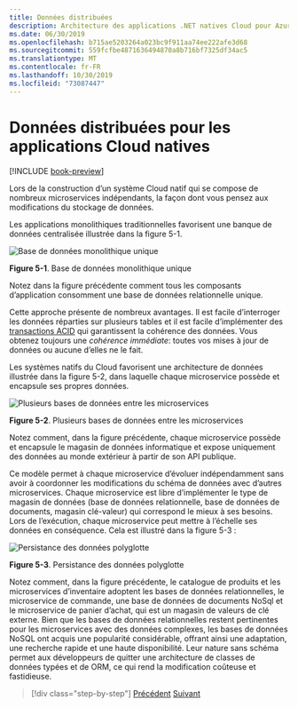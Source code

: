 ```yaml
---
title: Données distribuées
description: Architecture des applications .NET natives Cloud pour Azure | Données distribuées pour les applications Cloud natives
ms.date: 06/30/2019
ms.openlocfilehash: b715ae5203264a023bc9f911aa74ee222afe3d68
ms.sourcegitcommit: 559fcfbe4871636494870a8b716bf7325df34ac5
ms.translationtype: MT
ms.contentlocale: fr-FR
ms.lasthandoff: 10/30/2019
ms.locfileid: "73087447"
---
```

# <a name="distributed-data-for-cloud-native-apps"></a>Données distribuées pour les applications Cloud natives

[!INCLUDE [book-preview](../../../includes/book-preview.md)]

Lors de la construction d’un système Cloud natif qui se compose de nombreux microservices indépendants, la façon dont vous pensez aux modifications du stockage de données.

Les applications monolithiques traditionnelles favorisent une banque de données centralisée illustrée dans la figure 5-1.

![Base de données monolithique unique](./media/single-monolithic-database.png)

**Figure 5-1**. Base de données monolithique unique

Notez dans la figure précédente comment tous les composants d’application consomment une base de données relationnelle unique.

Cette approche présente de nombreux avantages. Il est facile d’interroger les données réparties sur plusieurs tables et il est facile d’implémenter des [transactions ACID](https://docs.microsoft.com/windows/desktop/cossdk/acid-properties) qui garantissent la cohérence des données. Vous obtenez toujours une *cohérence immédiate*: toutes vos mises à jour de données ou aucune d’elles ne le fait.

Les systèmes natifs du Cloud favorisent une architecture de données illustrée dans la figure 5-2, dans laquelle chaque microservice possède et encapsule ses propres données.

![Plusieurs bases de données entre les microservices](./media/data-across-microservices.png)

**Figure 5-2**. Plusieurs bases de données entre les microservices

Notez comment, dans la figure précédente, chaque microservice possède et encapsule le magasin de données informatique et expose uniquement des données au monde extérieur à partir de son API publique.

Ce modèle permet à chaque microservice d’évoluer indépendamment sans avoir à coordonner les modifications du schéma de données avec d’autres microservices. Chaque microservice est libre d’implémenter le type de magasin de données (base de données relationnelle, base de données de documents, magasin clé-valeur) qui correspond le mieux à ses besoins. Lors de l’exécution, chaque microservice peut mettre à l’échelle ses données en conséquence. Cela est illustré dans la figure 5-3 :

![Persistance des données polyglotte](./media/polyglot-data-persistence.png)

**Figure 5-3**. Persistance des données polyglotte

Notez comment, dans la figure précédente, le catalogue de produits et les microservices d’inventaire adoptent les bases de données relationnelles, le microservice de commande, une base de données de documents NoSql et le microservice de panier d’achat, qui est un magasin de valeurs de clé externe. Bien que les bases de données relationnelles restent pertinentes pour les microservices avec des données complexes, les bases de données NoSQL ont acquis une popularité considérable, offrant ainsi une adaptation, une recherche rapide et une haute disponibilité. Leur nature sans schéma permet aux développeurs de quitter une architecture de classes de données typées et de ORM, ce qui rend la modification coûteuse et fastidieuse.

>[!div class="step-by-step"]
>[Précédent](service-mesh-communication-infrastructure.md)
>[Suivant](data-patterns.md)
